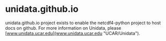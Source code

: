 unidata.github.io
=================

unidata.github.io project exists to enable the netcdf4-python project to host docs on github. For more information on Unidata, please [www.unidata.ucar.edu](www.unidata.ucar.edu "UCAR/Unidata").
